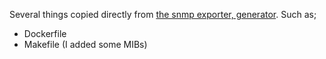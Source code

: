 Several things copied directly from [the snmp exporter, generator](https://github.com/prometheus/snmp_exporter/tree/main/generator). Such as;

* Dockerfile
* Makefile (I added some MIBs)